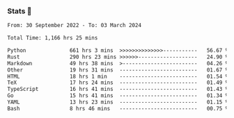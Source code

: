 ### Stats 👋
<!--START_SECTION:waka-->

```txt
From: 30 September 2022 - To: 03 March 2024

Total Time: 1,166 hrs 25 mins

Python              661 hrs 3 mins  >>>>>>>>>>>>>>-----------   56.67 %
Rust                290 hrs 23 mins >>>>>>-------------------   24.90 %
Markdown            49 hrs 38 mins  >------------------------   04.26 %
Other               19 hrs 31 mins  -------------------------   01.67 %
HTML                18 hrs 1 min    -------------------------   01.54 %
TeX                 17 hrs 24 mins  -------------------------   01.49 %
TypeScript          16 hrs 41 mins  -------------------------   01.43 %
Go                  15 hrs 41 mins  -------------------------   01.34 %
YAML                13 hrs 23 mins  -------------------------   01.15 %
Bash                8 hrs 46 mins   -------------------------   00.75 %
```

<!--END_SECTION:waka-->

<!--
**buhaytza2005/buhaytza2005** is a ✨ _special_ ✨ repository because its `README.md` (this file) appears on your GitHub profile.

Here are some ideas to get you started:

- 🔭 I’m currently working on ...
- 🌱 I’m currently learning ...
- 👯 I’m looking to collaborate on ...
- 🤔 I’m looking for help with ...
- 💬 Ask me about ...
- 📫 How to reach me: ...
- 😄 Pronouns: ...
- ⚡ Fun fact: ...
-->



